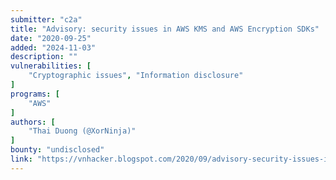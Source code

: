 ```yaml
---
submitter: "c2a"
title: "Advisory: security issues in AWS KMS and AWS Encryption SDKs"
date: "2020-09-25"
added: "2024-11-03"
description: ""
vulnerabilities: [
    "Cryptographic issues", "Information disclosure"
]
programs: [
    "AWS"
]
authors: [
    "Thai Duong (@XorNinja)"
]
bounty: "undisclosed"
link: "https://vnhacker.blogspot.com/2020/09/advisory-security-issues-in-aws-kms-and.html"
---
```




